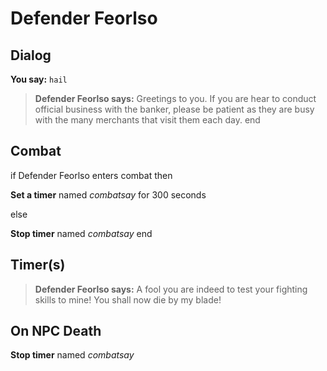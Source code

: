 # Defender Feorlso


## Dialog

**You say:** `hail`



>**Defender Feorlso says:** Greetings to you. If you are hear to conduct official business with the banker, please be patient as they are busy with the many merchants that visit them each day.
end



## Combat

if Defender Feorlso enters combat  then


**Set a timer** named *combatsay* for 300 seconds

else


**Stop timer** named *combatsay*
end



## Timer(s)

>**Defender Feorlso says:** A fool you are indeed to test your fighting skills to mine!  You shall now die by my blade!


## On NPC Death

**Stop timer** named *combatsay*
